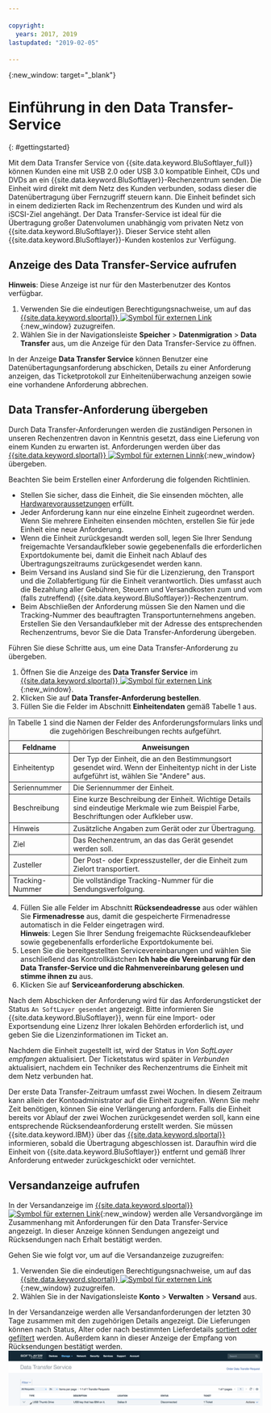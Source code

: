 ```yaml
---

copyright:
  years: 2017, 2019
lastupdated: "2019-02-05"

---
```

{:new_window: target="_blank"}

# Einführung in den Data Transfer-Service
{: #gettingstarted}

Mit dem Data Transfer Service von {{site.data.keyword.BluSoftlayer_full}} können Kunden eine mit USB 2.0 oder USB 3.0 kompatible Einheit, CDs und DVDs an ein {{site.data.keyword.BluSoftlayer}}-Rechenzentrum senden. Die Einheit wird direkt mit dem Netz des Kunden verbunden, sodass dieser die Datenübertragung über Fernzugriff steuern kann. Die Einheit befindet sich in einem dedizierten Rack im Rechenzentrum des Kunden und wird als iSCSI-Ziel angehängt. Der Data Transfer-Service ist ideal für die Übertragung großer Datenvolumen unabhängig vom privaten Netz von {{site.data.keyword.BluSoftlayer}}. Dieser Service steht allen {{site.data.keyword.BluSoftlayer}}-Kunden kostenlos zur Verfügung.

## Anzeige des Data Transfer-Service aufrufen

**Hinweis**: Diese Anzeige ist nur für den Masterbenutzer des Kontos verfügbar.

1. Verwenden Sie die eindeutigen Berechtigungsnachweise, um auf das [{{site.data.keyword.slportal}} ![Symbol für externen Link](../../icons/launch-glyph.svg "Symbol für externen Link")](https://control.softlayer.com/){:new_window} zuzugreifen. 
2. Wählen Sie in der Navigationsleiste **Speicher** > **Datenmigration** > **Data Transfer** aus, um die Anzeige für den Data Transfer-Service zu öffnen. <br/>

In der Anzeige **Data Transfer Service** können Benutzer eine Datenübertagungsanforderung abschicken, Details zu einer Anforderung anzeigen, das Ticketprotokoll zur Einheitenüberwachung anzeigen sowie eine vorhandene Anforderung abbrechen.

## Data Transfer-Anforderung übergeben

Durch Data Transfer-Anforderungen werden die zuständigen Personen in unseren Rechenzentren davon in Kenntnis gesetzt, dass eine Lieferung von einem Kunden zu erwarten ist. Anforderungen werden über das [{{site.data.keyword.slportal}} ![Symbol für externen Linnk](../../icons/launch-glyph.svg "Symbol für externen Linnk")](https://control.softlayer.com/){:new_window} übergeben. 

Beachten Sie beim Erstellen einer Anforderung die folgenden Richtlinien.

- Stellen Sie sicher, dass die Einheit, die Sie einsenden möchten, alle [Hardwarevoraussetzungen](/docs/infrastructure/DataTransferService/data-transfer-service-faq.html) erfüllt.
- Jeder Anforderung kann nur eine einzelne Einheit zugeordnet werden. Wenn Sie mehrere Einheiten einsenden möchten, erstellen Sie für jede Einheit eine neue Anforderung.
- Wenn die Einheit zurückgesandt werden soll, legen Sie Ihrer Sendung freigemachte Versandaufkleber sowie gegebenenfalls die erforderlichen Exportdokumente bei, damit die Einheit nach Ablauf des Übertragungszeitraums zurückgesendet werden kann.
- Beim Versand ins Ausland sind Sie für die Lizenzierung, den Transport und die Zollabfertigung für die Einheit verantwortlich. Dies umfasst auch die Bezahlung aller Gebühren, Steuern und Versandkosten zum und vom (falls zutreffend) {{site.data.keyword.BluSoftlayer}}-Rechenzentrum.
- Beim Abschließen der Anforderung müssen Sie den Namen und die Tracking-Nummer des beauftragten Transportunternehmens angeben.  Erstellen Sie den Versandaufkleber mit der Adresse des entsprechenden Rechenzentrums, bevor Sie die Data Transfer-Anforderung übergeben.

Führen Sie diese Schritte aus, um eine Data Transfer-Anforderung zu übergeben. 

1. Öffnen Sie die Anzeige des **Data Transfer Service** im [{{site.data.keyword.slportal}} ![Symbol für externen Link](../../icons/launch-glyph.svg "Symbol für externen Link")](https://control.softlayer.com/){:new_window}. 
2. Klicken Sie auf **Data Transfer-Anforderung bestellen**.
3. Füllen Sie die Felder im Abschnitt **Einheitendaten** gemäß Tabelle 1 aus.
<table border="1">
<caption>In Tabelle 1 sind die Namen der Felder des Anforderungsformulars links und die zugehörigen Beschreibungen rechts aufgeführt.</caption>
 <tr><th>Feldname</th><th>Anweisungen</th></tr>
 <tr><td>Einheitentyp</td><td>Der Typ der Einheit, die an den Bestimmungsort gesendet wird. Wenn der Einheitentyp nicht in der Liste aufgeführt ist, wählen Sie "Andere" aus.</td></tr>
 <tr><td>Seriennummer</td><td> Die Seriennummer der Einheit.</td></tr><tr><td>Beschreibung</td><td>Eine kurze Beschreibung der Einheit. Wichtige Details sind eindeutige Merkmale wie zum Beispiel Farbe, Beschriftungen oder Aufkleber usw.</td></tr>
 <tr><td>Hinweis</td><td>Zusätzliche Angaben zum Gerät oder zur Übertragung.</td></tr><tr><td>Ziel</td><td>Das Rechenzentrum, an das das Gerät gesendet werden soll.</td></tr>
 <tr><td>Zusteller</td><td>Der Post- oder Expresszusteller, der die Einheit zum Zielort transportiert.</td></tr>
 <tr><td>Tracking-Nummer</td><td>Die vollständige Tracking-Nummer für die Sendungsverfolgung.</td></tr>
 </table>

4. Füllen Sie alle Felder im Abschnitt **Rücksendeadresse** aus oder wählen Sie **Firmenadresse** aus, damit die gespeicherte Firmenadresse automatisch in die Felder eingetragen wird. <br/> **Hinweis**: Legen Sie Ihrer Sendung freigemachte Rücksendeaufkleber sowie gegebenenfalls erforderliche Exportdokumente bei.
5. Lesen Sie die bereitgestellten Servicevereinbarungen und wählen Sie anschließend das Kontrollkästchen **Ich habe die Vereinbarung für den Data Transfer-Service und die Rahmenvereinbarung gelesen und stimme ihnen zu** aus.
6. Klicken Sie auf **Serviceanforderung abschicken**.

Nach dem Abschicken der Anforderung wird für das Anforderungsticket der Status `An SoftLayer gesendet` angezeigt. Bitte informieren Sie {{site.data.keyword.BluSoftlayer}}, wenn für eine Import- oder Exportsendung eine Lizenz Ihrer lokalen Behörden erforderlich ist, und geben Sie die Lizenzinformationen im Ticket an.

Nachdem die Einheit zugestellt ist, wird der Status in *Von SoftLayer empfangen* aktualisiert. Der Ticketstatus wird später in *Verbunden* aktualisiert, nachdem ein Techniker des Rechenzentrums die Einheit mit dem Netz verbunden hat.

Der erste Data Transfer-Zeitraum umfasst zwei Wochen. In diesem Zeitraum kann allein der Kontoadministrator auf die Einheit zugreifen. Wenn Sie mehr Zeit benötigen, können Sie eine Verlängerung anfordern. Falls die Einheit bereits vor Ablauf der zwei Wochen zurückgesendet werden soll, kann eine entsprechende Rücksendeanforderung erstellt werden. Sie müssen {{site.data.keyword.IBM}} über das [{{site.data.keyword.slportal}}](https://control.softlayer.com/) informieren, sobald die Übertragung abgeschlossen ist. Daraufhin wird die Einheit von {{site.data.keyword.BluSoftlayer}} entfernt und gemäß Ihrer Anforderung entweder zurückgeschickt oder vernichtet.


## Versandanzeige aufrufen

In der Versandanzeige im [{{site.data.keyword.slportal}} ![Symbol für externen Link](../../icons/launch-glyph.svg "Symbol für externen Link")](https://control.softlayer.com/){:new_window} werden alle Versandvorgänge im Zusammenhang mit Anforderungen für den Data Transfer-Service angezeigt. In dieser Anzeige können Sendungen angezeigt und Rücksendungen nach Erhalt bestätigt werden.

Gehen Sie wie folgt vor, um auf die Versandanzeige zuzugreifen:

1. Verwenden Sie die eindeutigen Berechtigungsnachweise, um auf das [{{site.data.keyword.slportal}} ![Symbol für externen Link](../../icons/launch-glyph.svg "Symbol für externen Link")](https://control.softlayer.com/){:new_window} zuzugreifen. 
2. Wählen Sie in der Navigationsleiste **Konto** > **Verwalten** > **Versand** aus.

In der Versandanzeige werden alle Versandanforderungen der letzten 30 Tage zusammen mit den zugehörigen Details angezeigt. Die Lieferungen können nach Status, Alter oder nach bestimmten Lieferdetails [sortiert oder gefiltert](sort-or-filter-shipments-list.html) werden. Außerdem kann in dieser Anzeige der Empfang von Rücksendungen bestätigt werden.
![Anzeige 'Versand'](/images/DTSShipmentScreen1.png)
